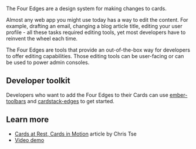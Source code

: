 The Four Edges are a design system for making changes to cards.

Almost any web app you might use today has a way to edit the content.
For example, drafting an email, changing a blog article title, editing your user profile - all these tasks required editing tools, yet most developers have to reinvent the wheel each time.

The Four Edges are tools that provide an out-of-the-box way for developers to offer editing capabilities. Those editing tools can be user-facing or can be used to power admin consoles.

## Developer toolkit

Developers who want to add the Four Edges to their Cards can use [ember-toolbars](https://github.com/cardstack/ember-toolbars/) and [cardstack-edges](https://github.com/cardstack/cardstack/tree/master/packages/edges) to get started.

## Learn more

- [Cards at Rest, Cards in Motion](https://medium.com/cardstack/cards-at-rest-cards-in-motion-4a0f88a8b6c5) article by Chris Tse
- [Video demo](https://www.youtube.com/watch?v=lHNEG2PYky0&feature=youtu.be&t=1151)